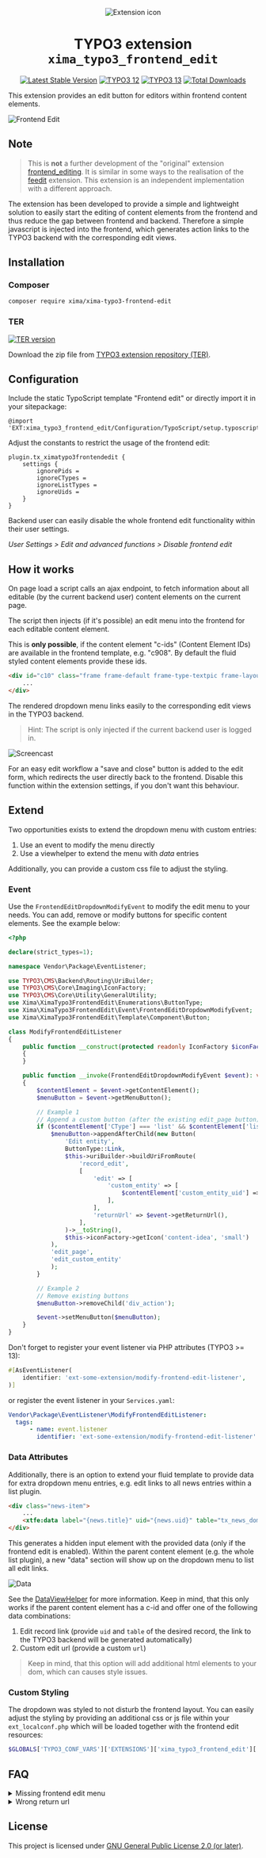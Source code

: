 <div align="center">

![Extension icon](Resources/Public/Icons/Extension.svg)

# TYPO3 extension `xima_typo3_frontend_edit`

[![Latest Stable Version](https://typo3-badges.dev/badge/xima_typo3_frontend_edit/version/shields.svg)](https://extensions.typo3.org/extension/xima_typo3_frontend_edit)
[![TYPO3 12](https://img.shields.io/badge/TYPO3-12-orange.svg)](https://get.typo3.org/version/12)
[![TYPO3 13](https://img.shields.io/badge/TYPO3-13-orange.svg)](https://get.typo3.org/version/13)
[![Total Downloads](https://poser.pugx.org/xima/xima-typo3-frontend-edit/d/total)](https://packagist.org/packages/xima/xima-typo3-frontend-edit)

</div>

This extension provides an edit button for editors within frontend content elements.

![Frontend Edit](./Documentation/Images/frontendEdit.png)

## Note

> This is **not** a further development of the "original" extension [frontend_editing](https://extensions.typo3.org/extension/frontend_editing). It is similar in some ways to the realisation of the [feedit](https://extensions.typo3.org/extension/feedit) extension. This extension is an independent implementation with a different approach.

The extension has been developed to provide a simple and lightweight solution to easily start the editing of content elements from the frontend and thus reduce the gap between frontend and backend. Therefore a simple javascript is injected into the frontend, which generates action links to the TYPO3 backend with the corresponding edit views.


## Installation

### Composer

``` bash
composer require xima/xima-typo3-frontend-edit
```

### TER

[![TER version](https://typo3-badges.dev/badge/xima_typo3_frontend_edit/version/shields.svg)](https://extensions.typo3.org/extension/xima_typo3_frontend_edit)

Download the zip file from [TYPO3 extension repository (TER)](https://extensions.typo3.org/extension/xima_typo3_frontend_edit).

## Configuration

Include the static TypoScript template "Frontend edit" or directly import it in your sitepackage:

``` typoscript
@import 'EXT:xima_typo3_frontend_edit/Configuration/TypoScript/setup.typoscript'
```

Adjust the constants to restrict the usage of the frontend edit:
``` typoscript
plugin.tx_ximatypo3frontendedit {
    settings {
        ignorePids =
        ignoreCTypes =
        ignoreListTypes =
        ignoreUids =
    }
}
```

Backend user can easily disable the whole frontend edit functionality within their user settings.

*User Settings > Edit and advanced functions > Disable frontend edit*

## How it works

On page load a script calls an ajax endpoint, to fetch information about all editable (by the current backend user) content elements on the current page.

The script then injects (if it's possible) an edit menu into the frontend for each editable content element.

This is __only possible__, if the content element "c-ids" (Content Element IDs) are available in the frontend template, e.g. "c908". By default the fluid styled content elements provide these ids.

```html
<div id="c10" class="frame frame-default frame-type-textpic frame-layout-0">
    ...
</div>
```

The rendered dropdown menu links easily to the corresponding edit views in the TYPO3 backend.

> Hint: The script is only injected if the current backend user is logged in.


![Screencast](./Documentation/Images/screencast.gif)

For an easy edit workflow a "save and close" button is added to the edit form, which redirects the user directly back to the frontend. Disable this function within the extension settings, if you don't want this behaviour.

## Extend

Two opportunities exists to extend the dropdown menu with custom entries:

1. Use an event to modify the menu directly
2. Use a viewhelper to extend the menu with *data* entries

Additionally, you can provide a custom css file to adjust the styling.

### Event

Use the `FrontendEditDropdownModifyEvent` to modify the edit menu to your needs. You can add, remove or modify buttons for specific content elements. See the example below:

```php
<?php

declare(strict_types=1);

namespace Vendor\Package\EventListener;

use TYPO3\CMS\Backend\Routing\UriBuilder;
use TYPO3\CMS\Core\Imaging\IconFactory;
use TYPO3\CMS\Core\Utility\GeneralUtility;
use Xima\XimaTypo3FrontendEdit\Enumerations\ButtonType;
use Xima\XimaTypo3FrontendEdit\Event\FrontendEditDropdownModifyEvent;
use Xima\XimaTypo3FrontendEdit\Template\Component\Button;

class ModifyFrontendEditListener
{
    public function __construct(protected readonly IconFactory $iconFactory, protected readonly UriBuilder $uriBuilder)
    {
    }

    public function __invoke(FrontendEditDropdownModifyEvent $event): void
    {
        $contentElement = $event->getContentElement();
        $menuButton = $event->getMenuButton();

        // Example 1
        // Append a custom button (after the existing edit_page button) for your plugin to e.g. edit the referenced entity
        if ($contentElement['CType'] === 'list' && $contentElement['list_type'] === 'custom_plugin_name') {
            $menuButton->appendAfterChild(new Button(
                'Edit entity',
                ButtonType::Link,
                $this->uriBuilder->buildUriFromRoute(
                    'record_edit',
                    [
                        'edit' => [
                            'custom_entity' => [
                                $contentElement['custom_entity_uid'] => 'edit',
                            ],
                        ],
                        'returnUrl' => $event->getReturnUrl(),
                    ],
                )->__toString(),
                $this->iconFactory->getIcon('content-idea', 'small')
            ), 
            'edit_page', 
            'edit_custom_entity'
            );
        }

        // Example 2
        // Remove existing buttons
        $menuButton->removeChild('div_action');

        $event->setMenuButton($menuButton);
    }
}
```

Don't forget to register your event listener via PHP attributes (TYPO3 >= 13):

```php
#[AsEventListener(
    identifier: 'ext-some-extension/modify-frontend-edit-listener',
)]
```

or register the event listener in your `Services.yaml`:

```yaml
Vendor\Package\EventListener\ModifyFrontendEditListener:
  tags:
      - name: event.listener
        identifier: 'ext-some-extension/modify-frontend-edit-listener'
```

### Data Attributes

Additionally, there is an option to extend your fluid template to provide data for extra dropdown menu entries, e.g. edit links to all news entries within a list plugin.

```html
<div class="news-item">
    ...
    <xtfe:data label="{news.title}" uid="{news.uid}" table="tx_news_domain_model_news" icon="content-news" />
</div>
```

This generates a hidden input element with the provided data (only if the frontend edit is enabled). Within the parent content element (e.g. the whole list plugin), a new "data" section will show up on the dropdown menu to list all edit links.

![Data](./Documentation/Images/data.png)

See the [DataViewHelper](Classes/ViewHelpers/DataViewHelper.php) for more information. Keep in mind, that this only works if the parent content element has a c-id and  offer one of the following data combinations:

1. Edit record link (provide `uid` and `table` of the desired record, the link to the TYPO3 backend will be generated automatically)
2. Custom edit url (provide a custom `url`)

> Keep in mind, that this option will add additional html elements to your dom, which can causes style issues.

### Custom Styling

The dropdown was styled to not disturb the frontend layout. You can easily adjust the styling by providing an additional css or js file within your `ext_localconf.php` which will be loaded together with the frontend edit resources:

```php
$GLOBALS['TYPO3_CONF_VARS']['EXTENSIONS']['xima_typo3_frontend_edit']['registerAdditionalFrontendResources'][] = 'EXT:custom_extension/Resources/Public/Css/Custom.css';
```

## FAQ

<details>
<summary>
Missing frontend edit menu
</summary>

*Why is the frontend edit menu not displayed on my page / for my content element?*

There may be a number of reasons for this:

1. __Backend user session__

    Are you currently logged into the TYPO3 backend? Otherwise the frontend edit will not working.
2. __Backend user permission__

    Does your user have all permissions to edit the page as well as the content elements?
3. __TypoScript__

    Is the TypoScript template "Frontend edit" included in your sitepackage? Do you have declared the constants to restrict the usage of the frontend edit?

4. __Content Element IDs__

    Make sure that the content element "c-ids" (Content Element IDs) are available within your frontend template, e.g. "c908".

5. __Content Element on current Page__

    For now only all content elements on the current page are "editable". So if you're using some kind of inheritance, e.g. for your footer, this content can't be edited. Maybe I will find a smarter solution for this in the future.

6. __Debug__

    Check the network tab for the initial ajax call (something like `/?type=1729341864` with the information about the editable content elements and the according dropdown menus.


</details>

<details>
<summary>
Wrong return url
</summary>

*After closing the edit form will I redirected to the wrong frontend location, e.g. to the root page*

This could be caused by a strict referer header in your request. If the return url could not be determined correctly, you can force the url generation by pid and language in the extension setting: `forceReturnUrlGeneration`.
</details>

## License

This project is licensed
under [GNU General Public License 2.0 (or later)](LICENSE.md).
